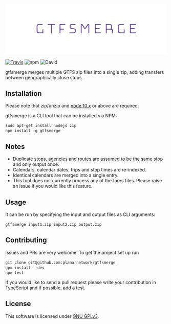 ![gtfsmerge](logo.png)

[![Travis](https://img.shields.io/travis/planarnetwork/gtfsmerge.svg?style=flat-square)](https://travis-ci.org/planarnetwork/gtfsmerge) ![npm](https://img.shields.io/npm/v/gtfsmerge.svg?style=flat-square) ![David](https://img.shields.io/david/planarnetwork/gtfsmerge.svg?style=flat-square)

gtfsmerge merges multiple GTFS zip files into a single zip, adding transfers between geographically close stops.

## Installation

Please note that zip/unzip and [node 10.x](https://nodejs.org) or above are required.

gtfsmerge is a CLI tool that can be installed via NPM:

```
sudo apt-get install nodejs zip
npm install -g gtfsmerge
```

## Notes

- Duplicate stops, agencies and routes are assumed to be the same stop and only output once. 
- Calendars, calendar dates, trips and stop times are re-indexed. 
- Identical calendars are merged into a single entry. 
- This tool does not currently process any of the fares files. Please raise an issue if you would like this feature. 

## Usage

It can be run by specifying the input and output files as CLI arguments:

```
gtfsmerge input1.zip input2.zip output.zip
```

## Contributing

Issues and PRs are very welcome. To get the project set up run

```
git clone git@github.com:planarnetwork/gtfsmerge
npm install --dev
npm test
```

If you would like to send a pull request please write your contribution in TypeScript and if possible, add a test.

## License

This software is licensed under [GNU GPLv3](https://www.gnu.org/licenses/gpl-3.0.en.html).

